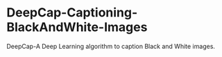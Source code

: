 # DeepCap-Captioning-BlackAndWhite-Images
DeepCap-A Deep Learning algorithm to caption Black and White images.

